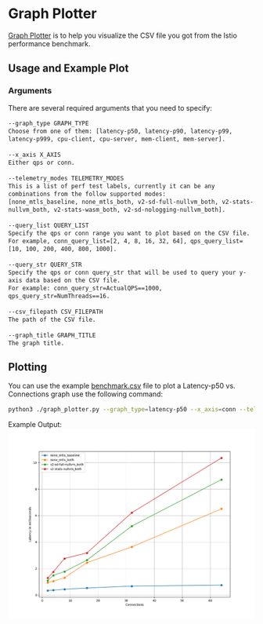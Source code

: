 # Graph Plotter 

[Graph Plotter](graph_plotter.py) is to help you visualize the CSV file you got from the 
Istio performance benchmark.

## Usage and Example Plot

### Arguments
There are several required arguments that you need to specify:

```
--graph_type GRAPH_TYPE   
Choose from one of them: [latency-p50, latency-p90, latency-p99, latency-p999, cpu-client, cpu-server, mem-client, mem-server].

--x_axis X_AXIS
Either qps or conn.

--telemetry_modes TELEMETRY_MODES
This is a list of perf test labels, currently it can be any combinations from the follow supported modes:
[none_mtls_baseline, none_mtls_both, v2-sd-full-nullvm_both, v2-stats-nullvm_both, v2-stats-wasm_both, v2-sd-nologging-nullvm_both].

--query_list QUERY_LIST
Specify the qps or conn range you want to plot based on the CSV file. 
For example, conn_query_list=[2, 4, 8, 16, 32, 64], qps_query_list=[10, 100, 200, 400, 800, 1000].

--query_str QUERY_STR
Specify the qps or conn query_str that will be used to query your y-axis data based on the CSV file.
For example: conn_query_str=ActualQPS==1000, qps_query_str=NumThreads==16.

--csv_filepath CSV_FILEPATH 
The path of the CSV file.

--graph_title GRAPH_TITLE
The graph title.                            
```

## Plotting

You can use the example [benchmark.csv](example_plot/benchmark.csv) file to plot a Latency-p50 vs. Connections graph use
the following command:

```bash
python3 ./graph_plotter.py --graph_type=latency-p50 --x_axis=conn --telemetry_modes=none_mtls_baseline,none_mtls_both,v2-sd-full-nullvm_both,v2-stats-nullvm_both --query_list=2,4,8,16,32,64 --query_str=ActualQPS==1000 --csv_filepath=./example_plot/benchmark.csv --fig_title=./example_plot/plotter_output.png
```

Example Output:
![plotter_output](./example_plot/plotter_output.png)
